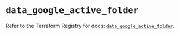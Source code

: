 # `data_google_active_folder`

Refer to the Terraform Registry for docs: [`data_google_active_folder`](https://registry.terraform.io/providers/hashicorp/google/6.11.2/docs/data-sources/active_folder).
